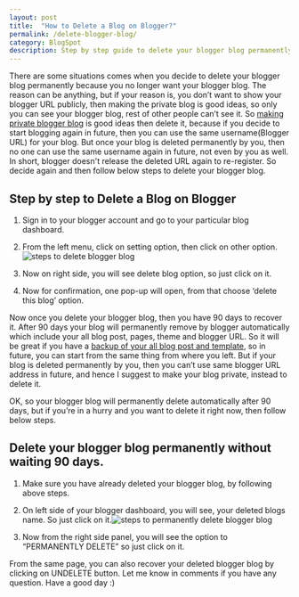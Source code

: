 ```yaml
---
layout: post
title:  "How to Delete a Blog on Blogger?"
permalink: /delete-blogger-blog/
category: BlogSpot
description: Step by step guide to delete your blogger blog permanently without waiting 90 days.
---
```

There are some situations comes when you decide to delete your blogger blog permanently because you no longer want your blogger blog. The reason can be anything, but if your reason is, you don’t want to show your blogger URL publicly, then making the private blog is good ideas, so only you can see your blogger blog, rest of other people can’t see it. So [making private blogger blog](/make-blogger-private/ "Steps to Make Blogger Blog Private") is good ideas then delete it, because if you decide to start blogging again in future, then you can use the same username(Blogger URL) for your blog. But once your blog is deleted permanently by you, then no one can use the same username again in future, not even by you as well. In short, blogger doesn't release the deleted URL again to re-register. So decide again and then follow below steps to delete your blogger blog.

## Step by step to Delete a Blog on Blogger ##

1. Sign in to your blogger account and go to your particular blog dashboard.

2. From the left menu, click on setting option, then click on other option. <img class="img-responsive" alt="steps to delete blogger blog" src="https://cdn.arjunsinh.com/blogspot/steps-to-delete-blogger-blog.png"/>

3. Now on right side, you will see delete blog option, so just click on it.

4. Now for confirmation, one pop-up will open, from that choose ‘delete this blog’ option.

Now once you delete your blogger blog, then you have 90 days to recover it. After 90 days your blog will permanently remove by blogger automatically which include your all blog post, pages, theme and blogger URL. So it will be great if you have a [backup of your all blog post and template](/backup-blogger/ "Backup Blogger Template and All Blog Post"), so in future, you can start from the same thing from where you left. But if your blog is deleted permanently by you, then you can’t use same blogger URL address in future, and hence I suggest to make your blog private, instead to delete it.

OK, so your blogger blog will permanently delete automatically after 90 days, but if you’re in a hurry and you want to delete it right now, then follow below steps.

## Delete your blogger blog permanently without waiting 90 days. ##

1. Make sure you have already deleted your blogger blog, by following above steps.

2. On left side of your blogger dashboard, you will see, your deleted blogs name. So just click on it.<img alt="steps to permanently delete blogger blog" class="img-responsive" src="https://cdn.arjunsinh.com/blogspot/permanently-delete-blogger-blog.png"/>

3. Now from the right side panel, you will see the option to “PERMANENTLY DELETE” so just click on it.

From the same page, you can also recover your deleted blogger blog by clicking on UNDELETE button. Let me know in comments if you have any question. Have a good day :)

